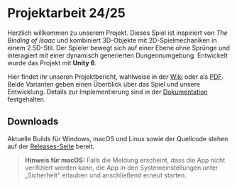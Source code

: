 # Projektarbeit 24/25

Herzlich willkommen zu unserem Projekt. Dieses Spiel ist inspiriert von *The Binding of Isaac* und kombiniert 3D-Objekte mit 2D-Spielmechaniken in einem 2.5D-Stil. Der Spieler bewegt sich auf einer Ebene ohne Sprünge und interagiert mit einer dynamisch generierten Dungeonumgebung. Entwickelt wurde das Projekt mit **Unity 6**.

Hier findet ihr unseren Projektbericht, wahlweise in der [Wiki](https://github.com/haithameleuch/Projektarbeit_24_25/wiki) oder als [PDF](https://example.com/projektbericht.pdf). Beide Varianten geben einen Überblick über das Spiel und unsere Entwicklung. Details zur Implementierung sind in der [Dokumentation](https://haithameleuch.github.io/Projektarbeit_24_25/) festgehalten.

## Downloads

Aktuelle Builds für Windows, macOS und Linux sowie der Quellcode stehen auf der [Releases-Seite](https://github.com/haithameleuch/Projektarbeit_24_25/releases) bereit.  

> **Hinweis für macOS:** Falls die Meldung erscheint, dass die App nicht verifiziert werden kann, die App in den Systemeinstellungen unter „Sicherheit" erlauben und anschließend erneut starten.
